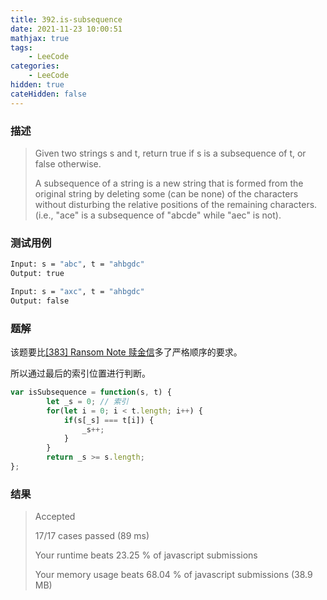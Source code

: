 ```yaml
---
title: 392.is-subsequence
date: 2021-11-23 10:00:51
mathjax: true
tags:
    - LeeCode
categories: 
    - LeeCode
hidden: true
cateHidden: false
---
```


### 描述

> Given two strings s and t, return true if s is a subsequence of t, or false otherwise.
> 
> A subsequence of a string is a new string that is formed from the original string by deleting some (can be none) of the characters without disturbing the relative positions of the remaining characters. (i.e., "ace" is a subsequence of "abcde" while "aec" is not).

### 测试用例

```bash
Input: s = "abc", t = "ahbgdc"
Output: true

Input: s = "axc", t = "ahbgdc"
Output: false
```

### 题解

该题要比[[383] Ransom Note 赎金信](/2021/11/22/LeeCode-by-JS/383-ransom-note/)多了严格顺序的要求。

所以通过最后的索引位置进行判断。

```js
var isSubsequence = function(s, t) {
        let _s = 0; // 索引
        for(let i = 0; i < t.length; i++) {
            if(s[_s] === t[i]) {
                _s++;
            }
        }
        return _s >= s.length;
};
```

### 结果

> Accepted
> 
> 17/17 cases passed (89 ms)
> 
> Your runtime beats 23.25 % of javascript submissions
> 
> Your memory usage beats 68.04 % of javascript submissions (38.9 MB)